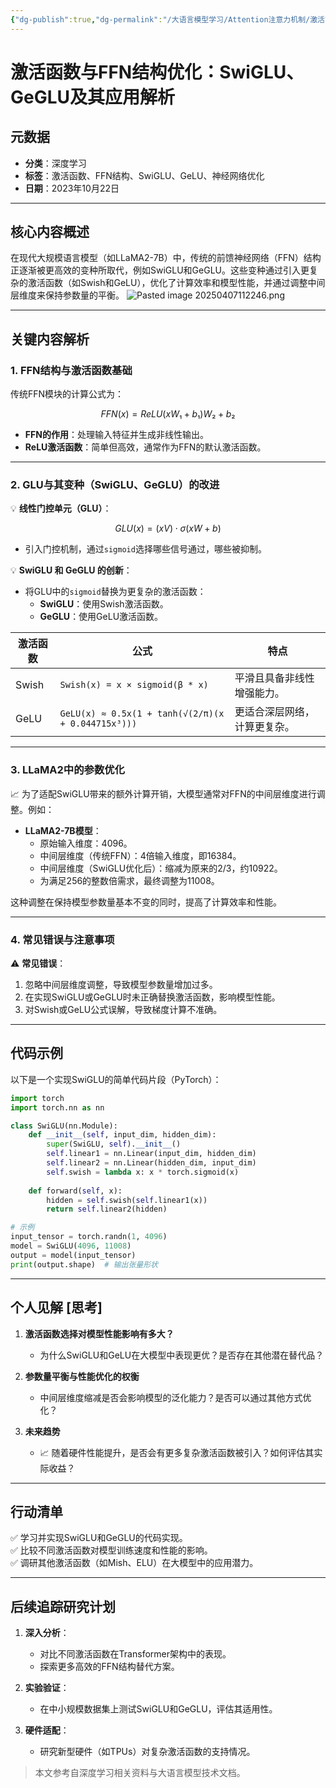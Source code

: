 ```yaml
---
{"dg-publish":true,"dg-permalink":"/大语言模型学习/Attention注意力机制/激活函数与FFN结构优化：SwiGLU、GeGLU及其应用解析","dg-home":false,"dg-description":"在此输入笔记的描述","dg-hide":false,"dg-hide-title":false,"dg-show-backlinks":true,"dg-show-local-graph":true,"dg-show-inline-title":true,"dg-pinned":false,"dg-passphrase":"在此输入访问密码","dg-enable-mathjax":false,"dg-enable-mermaid":false,"dg-enable-uml":false,"dg-note-icon":0,"dg-enable-dataview":false,"tags":["NLP"],"permalink":"/大语言模型学习/Attention注意力机制/激活函数与FFN结构优化：SwiGLU、GeGLU及其应用解析/","dgShowBacklinks":true,"dgShowLocalGraph":true,"dgShowInlineTitle":true,"dgPassFrontmatter":true,"noteIcon":0,"created":"2025-04-05T13:20:21.491+08:00","updated":"2025-04-07T11:22:47.786+08:00"}
---
```




# **激活函数与FFN结构优化：SwiGLU、GeGLU及其应用解析**

## 元数据
- **分类**：深度学习
- **标签**：激活函数、FFN结构、SwiGLU、GeLU、神经网络优化  
- **日期**：2023年10月22日

---


## **核心内容概述**
在现代大规模语言模型（如LLaMA2-7B）中，传统的前馈神经网络（FFN）结构正逐渐被更高效的变种所取代，例如SwiGLU和GeGLU。这些变种通过引入更复杂的激活函数（如Swish和GeLU），优化了计算效率和模型性能，并通过调整中间层维度来保持参数量的平衡。
![Pasted image 20250407112246.png](/img/user/%E9%99%84%E4%BB%B6/Pasted%20image%2020250407112246.png)

---


## **关键内容解析**

### **1. FFN结构与激活函数基础**
传统FFN模块的计算公式为：

```math
FFN(x) = ReLU(xW₁ + b₁)W₂ + b₂
```

- **FFN的作用**：处理输入特征并生成非线性输出。
- **ReLU激活函数**：简单但高效，通常作为FFN的默认激活函数。

---


### **2. GLU与其变种（SwiGLU、GeGLU）的改进**
💡 **线性门控单元（GLU）**：

```math
GLU(x) = (xV) ⋅ σ(xW + b)
```

- 引入门控机制，通过`sigmoid`选择哪些信号通过，哪些被抑制。

💡 **SwiGLU 和 GeGLU 的创新**：
- 将GLU中的`sigmoid`替换为更复杂的激活函数：
  - **SwiGLU**：使用Swish激活函数。
  - **GeGLU**：使用GeLU激活函数。

| 激活函数 | 公式 | 特点 |
|----------|------|------|
| Swish    | `Swish(x) = x × sigmoid(β * x)` | 平滑且具备非线性增强能力。 |
| GeLU     | `GeLU(x) ≈ 0.5x(1 + tanh(√(2/π)(x + 0.044715x³)))` | 更适合深层网络，计算更复杂。 |

---


### **3. LLaMA2中的参数优化**
📈 为了适配SwiGLU带来的额外计算开销，大模型通常对FFN的中间层维度进行调整。例如：
- **LLaMA2-7B模型**：
  - 原始输入维度：4096。
  - 中间层维度（传统FFN）：4倍输入维度，即16384。
  - 中间层维度（SwiGLU优化后）：缩减为原来的2/3，约10922。
  - 为满足256的整数倍需求，最终调整为11008。

这种调整在保持模型参数量基本不变的同时，提高了计算效率和性能。

---


### **4. 常见错误与注意事项**
⚠ **常见错误**：
1. 忽略中间层维度调整，导致模型参数量增加过多。
2. 在实现SwiGLU或GeGLU时未正确替换激活函数，影响模型性能。
3. 对Swish或GeLU公式误解，导致梯度计算不准确。

---


## **代码示例**
以下是一个实现SwiGLU的简单代码片段（PyTorch）：

```python
import torch
import torch.nn as nn

class SwiGLU(nn.Module):
    def __init__(self, input_dim, hidden_dim):
        super(SwiGLU, self).__init__()
        self.linear1 = nn.Linear(input_dim, hidden_dim)
        self.linear2 = nn.Linear(hidden_dim, input_dim)
        self.swish = lambda x: x * torch.sigmoid(x)
    
    def forward(self, x):
        hidden = self.swish(self.linear1(x))
        return self.linear2(hidden)

# 示例
input_tensor = torch.randn(1, 4096)
model = SwiGLU(4096, 11008)
output = model(input_tensor)
print(output.shape)  # 输出张量形状
```

---


## **个人见解 [思考]**
1. **激活函数选择对模型性能影响有多大？**
   - 为什么SwiGLU和GeLU在大模型中表现更优？是否存在其他潜在替代品？

2. **参数量平衡与性能优化的权衡**
   - 中间层维度缩减是否会影响模型的泛化能力？是否可以通过其他方式优化？

3. **未来趋势**
   - 📈 随着硬件性能提升，是否会有更多复杂激活函数被引入？如何评估其实际收益？

---


## **行动清单**
✅ 学习并实现SwiGLU和GeGLU的代码实现。  
✅ 比较不同激活函数对模型训练速度和性能的影响。  
✅ 调研其他激活函数（如Mish、ELU）在大模型中的应用潜力。

---


## **后续追踪研究计划**
1. **深入分析**：
   - 对比不同激活函数在Transformer架构中的表现。
   - 探索更多高效的FFN结构替代方案。

2. **实验验证**：
   - 在中小规模数据集上测试SwiGLU和GeGLU，评估其适用性。

3. **硬件适配**：
   - 研究新型硬件（如TPUs）对复杂激活函数的支持情况。

> 本文参考自深度学习相关资料与大语言模型技术文档。
